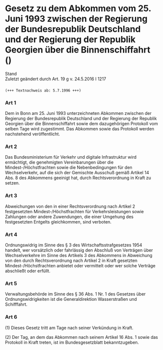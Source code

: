 Gesetz zu dem Abkommen vom 25. Juni 1993 zwischen der Regierung der Bundesrepublik Deutschland und der Regierung der Republik Georgien über die Binnenschiffahrt ()
===================================================================================================================================================================

Stand  
Zuletzt geändert durch Art. 19 g v. 24.5.2016 I 1217

### 

```
(+++ Textnachweis ab: 5.7.1996 +++)
```

### Art 1

Dem in Bonn am 25. Juni 1993 unterzeichneten Abkommen zwischen der Regierung der Bundesrepublik Deutschland und der Regierung der Republik Georgien über die Binnenschiffahrt sowie dem dazugehörigen Protokoll vom selben Tage wird zugestimmt. Das Abkommen sowie das Protokoll werden nachstehend veröffentlicht.

### Art 2

Das Bundesministerium für Verkehr und digitale Infrastruktur wird ermächtigt, die genehmigten Vereinbarungen über die Mindest-/Höchstfrachten sowie die Nebenbedingungen für den Wechselverkehr, auf die sich der Gemischte Ausschuß gemäß Artikel 14 Abs. 8 des Abkommens geeinigt hat, durch Rechtsverordnung in Kraft zu setzen.

### Art 3

Abweichungen von den in einer Rechtsverordnung nach Artikel 2 festgesetzten Mindest-/Höchstfrachten für Verkehrsleistungen sowie Zahlungen oder andere Zuwendungen, die einer Umgehung des festgesetzten Entgelts gleichkommen, sind verboten.

### Art 4

Ordnungswidrig im Sinne des § 3 des Wirtschaftsstrafgesetzes 1954 handelt, wer vorsätzlich oder fahrlässig den Abschluß von Verträgen über Wechselverkehre im Sinne des Artikels 3 des Abkommens in Abweichung von den durch Rechtsverordnung nach Artikel 2 in Kraft gesetzten Mindest-/Höchstfrachten anbietet oder vermittelt oder wer solche Verträge abschließt oder erfüllt.

### Art 5

Verwaltungsbehörde im Sinne des § 36 Abs. 1 Nr. 1 des Gesetzes über Ordnungswidrigkeiten ist die Generaldirektion Wasserstraßen und Schifffahrt.

### Art 6

(1) Dieses Gesetz tritt am Tage nach seiner Verkündung in Kraft.

(2) Der Tag, an dem das Abkommen nach seinem Artikel 16 Abs. 1 sowie das Protokoll in Kraft treten, ist im Bundesgesetzblatt bekanntzugeben.
